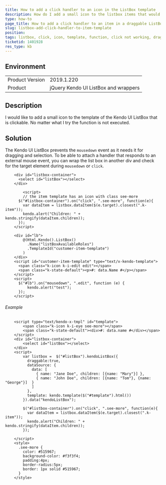 ```yaml
---
title: How to add a click handler to an icon in the ListBox template
description: How do I add a small icon to the listbox items that would launch a window?
type: how-to
page_title: How to add a click handler to an item in a draggable ListBox
slug: listbox-add-click-handler-to-item-template
position:
tags: listbox, click, icon, template, function, click not working, draggable
ticketid: 1401928
res_type: kb
---
```


## Environment
<table>
    <tbody>
	    <tr>
	    	<td>Product Version</td>
	    	<td>2019.1.220</td>
	    </tr>
	    <tr>
	    	<td>Product</td>
	    	<td>jQuery Kendo UI ListBox and wrappers</td>
	    </tr>
    </tbody>
</table>

## Description

I would like to add a small icon to the template of the Kendo UI ListBox that is clickable.  No matter what I try the function is not executed.

## Solution

The Kendo UI ListBox prevents the `mousedown` event as it needs it for dragging and selection. To be able to attach a handler that responds to an external mouse event, you can wrap the list box in another div and check for the target element during  `mousedown` or `click`.

```tab-jQuery
 	<div id="listbox-container">
      <select id="listBox"></select>
    </div>

		<script>
	 	// the item template has an icon with class see-more
	  $("#listbox-container").on("click", ".see-more", function(e){
        var dataItem = listbox.dataItem($(e.target).closest(".k-item"));
        kendo.alert("Children: " + kendo.stringify(dataItem.children));
      });
    </script>
```
```tab-Razor
    <div id="lb">
  		@(Html.Kendo().ListBox()
          .Name("listBoxAvailableRoles")
          .TemplateId("customer-item-template")
		)
	</div>
	<script id="customer-item-template" type="text/x-kendo-template">
	  <span class="k-icon k-i-edit edit"></span>
	  <span class="k-state-default"><p>#: data.Name #</p></span>
	</script>
	<script>
	  $("#lb").on("mousedown", ".edit", function (e) {
	      kendo.alert("test");
	  });
	</script>
```

###### Example

```dojo
	<script type="text/kendo-x-tmpl" id="template">
    	<span class="k-icon k-i-eye see-more"></span>
  		<span class="k-state-default"><div>#: data.name #</div></span>
	</script>
 	<div id="listbox-container">
    	<select id="listBox"></select>
 	</div>
 	<script>
		var listbox =  $("#listBox").kendoListBox({
		  draggable:true,
		  dataSource: {
		    data: [
		      { name: "Jane Doe", children: [{name: "Mary"}] },
		      { name: "John Doe", children: [{name: "Tom"}, {name: "George"}]  }
		    ]
		  },
		  template: kendo.template($("#template").html())
		}).data("kendoListBox");

		$("#listbox-container").on("click", ".see-more", function(e){
		  var dataItem = listbox.dataItem($(e.target).closest(".k-item"));
		  kendo.alert("Children: " + kendo.stringify(dataItem.children));
		});

	</script>
	<style>
	  .see-more {
	  	color: #515967;
	  	background-color: #f3f3f4;
	  	padding:4px;
	  	border-radius:5px;
	  	border: 1px solid #515967;
	  }
	</style>
```

